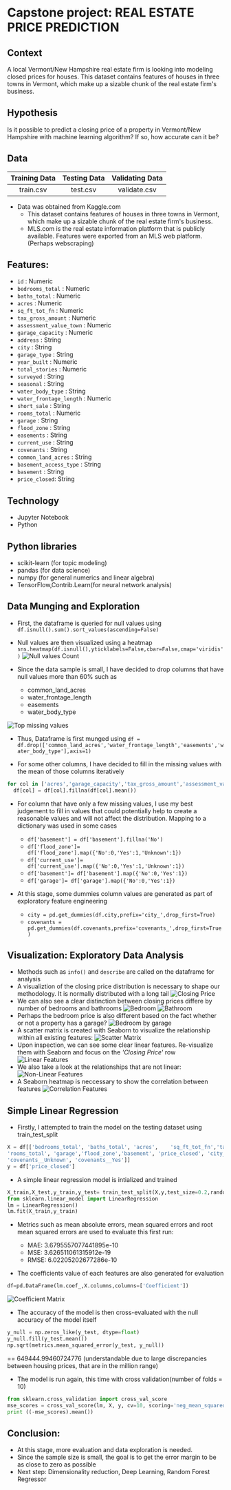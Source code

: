 # Capstone project: REAL ESTATE PRICE PREDICTION

## Context

A local Vermont/New Hampshire real estate firm is looking into modeling closed prices for houses. This dataset contains features of houses in three towns in Vermont, which make up a sizable chunk of the real estate firm's business.

## Hypothesis

Is it possible to predict a closing price of a property in Vermont/New Hampshire with machine learning algorithm? If so, how accurate can it be?

## Data
| Training Data       | Testing Data           | Validating Data  |
| :-------------: |:-------------:| :-----:|
| train.csv      | test.csv | validate.csv |

* Data was obtained from Kaggle.com
  * This dataset contains features of houses in three towns in Vermont,
which make up a sizable chunk of the real estate firm's business.
  * MLS.com is the real estate information platform that is publicly available. Features were exported from an MLS web platform. (Perhaps webscraping)

## Features:
* `id` : Numeric
* `bedrooms_total` : Numeric
* `baths_total` : Numeric
* `acres` : Numeric
* `sq_ft_tot_fn` : Numeric
* `tax_gross_amount` : Numeric
* `assessment_value_town` : Numeric
* `garage_capacity` : Numeric
* `address` : String
* `city` : String
* `garage_type` : String
* `year_built` : Numeric
* `total_stories` : Numeric
* `surveyed` : String
* `seasonal` : String
* `water_body_type` : String
* `water_frontage_length` : Numeric
* `short_sale` : String
* `rooms_total` : Numeric
* `garage` : String
* `flood_zone` : String
* `easements` : String
* `current_use` : String
* `covenants` : String
* `common_land_acres` : String
* `basement_access_type` : String
* `basement` : String
* `price_closed`: String

## Technology
* Jupyter Notebook
* Python

## Python libraries
* scikit-learn (for topic modeling)
* pandas (for data science)
* numpy (for general numerics and linear algebra)
* TensorFlow,Contrib.Learn(for neural network analysis)

## Data Munging and Exploration

* First, the dataframe is queried for null values using `df.isnull().sum().sort_values(ascending=False)`

* Null values are then visualized using a heatmap `sns.heatmap(df.isnull(),yticklabels=False,cbar=False,cmap='viridis')`
![Null values Count](./images/null.png)

* Since the data sample is small, I have decided to drop columns that have null values more than 60% such as
  * common_land_acres
  * water_frontage_length
  * easements
  * water_body_type

![Top missing values](./images/top_missing.png)

* Thus, Dataframe is first munged using `df = df.drop(['common_land_acres','water_frontage_length','easements','water_body_type'],axis=1)`

* For some other columns, I have decided to fill in the missing values with the mean of those columns iteratively


```python
for col in ['acres','garage_capacity','tax_gross_amount','assessment_value_town']:
  df[col] = df[col].fillna(df[col].mean())
```

* For column that have only a few missing values, I use my best judgement to fill in values that could potentially help to create a reasonable values and will not affect the distribution. Mapping to a dictionary was used in some cases
   * `df['basement'] = df['basement'].fillna('No')`
   * `df['flood_zone']= df['flood_zone'].map({'No':0,'Yes':1,'Unknown':1})`
   * `df['current_use']= df['current_use'].map({'No':0,'Yes':1,'Unknown':1})`
   * `df['basement']= df['basement'].map({'No':0,'Yes':1})`
   * `df['garage']= df['garage'].map({'No':0,'Yes':1})`

* At this stage, some dummies column values are generated as part of exploratory feature engineering
  * `city = pd.get_dummies(df.city,prefix='city_',drop_first=True)`
  * `covenants = pd.get_dummies(df.covenants,prefix='covenants_',drop_first=True)`

## Visualization: Exploratory Data Analysis
* Methods such as `info()` and `describe` are called on the dataframe for analysis
* A visualiztion of the closing price distribution is necessary to shape our methodology. It is normally distributed with a long tail
 ![Closing Price](./images/closing_price.png)
* We can also see a clear distinction between closing prices differe by number of bedrooms and bathrooms
  ![Bedroom](./images/bedroom.png)
  ![Bathroom](./images/bathroom.png)
* Perhaps the bedroom price is also different based on the fact whether or not a property has a garage?
  ![Bedroom by garage](./images/bedroom_garage.png)
* A scatter matrix is created with Seaborn to visualize the relationship within all existing features:
 ![Scatter Matrix](./images/scatter.png)
* Upon inspection, we can see some clear linear features. Re-visualize them with Seaborn and focus on the *'Closing Price'* row
 ![Linear Features](./images/linear.png)
 * We also take a look at the relationships that are not linear:
  ![Non-Linear Features](./images/nonlinear.png)
* A Seaborn heatmap is neccessary to show the correlation between features
  ![Correlation Features](./images/correlation.png)

## Simple Linear Regression
* Firstly, I attempted to train the model on the testing dataset using train_test_split

```python
X = df[['bedrooms_total', 'baths_total', 'acres',    'sq_ft_tot_fn','tax_gross_amount', 'assessment_value_town', 'garage_capacity','year_built', 'total_stories',
'rooms_total', 'garage','flood_zone','basement', 'price_closed', 'city__Pomfret', 'city__Woodstock',
'covenants__Unknown', 'covenants__Yes']]
y = df['price_closed']
```

* A simple linear regression model is intialized and trained

```python
X_train,X_test,y_train,y_test= train_test_split(X,y,test_size=0.2,random_state=101)
from sklearn.linear_model import LinearRegression
lm = LinearRegression()
lm.fit(X_train,y_train)
```

* Metrics such as mean absolute errors, mean squared errors and root mean squared errors are used to evaluate this first run:
  * MAE: 3.6795557077441895e-10
  * MSE: 3.626511061315912e-19
  * RMSE: 6.02205202677286e-10

* The coefficients value of each features are also generated for evaluation

```python
df=pd.DataFrame(lm.coef_,X.columns,columns=['Coefficient'])
```

![Coefficient Matrix](./images/coefficient.png)

* The accuracy of the model is then cross-evaluated with the null accuracy of the model itself

```python
y_null = np.zeros_like(y_test, dtype=float)
y_null.fill(y_test.mean())
np.sqrt(metrics.mean_squared_error(y_test, y_null))
```
== 649444.99460724776 (understandable due to large discrepancies between housing prices, that are in the million range)

* The model is run again, this time with cross validation(number of folds = 10)

```python
from sklearn.cross_validation import cross_val_score
mse_scores = cross_val_score(lm, X, y, cv=10, scoring='neg_mean_squared_error')
print ((-mse_scores).mean())
```

## Conclusion:
* At this stage, more evaluation and data exploration is needed.
* Since the sample size is small, the goal is to get the error margin to be as close to zero as possible
* Next step: Dimensionality reduction, Deep Learning, Random Forest Regressor
